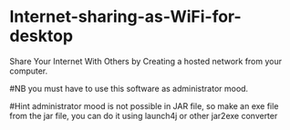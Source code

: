 # Internet-sharing-as-WiFi-for-desktop
Share Your Internet With Others by Creating a hosted network from your computer.

#NB
you must have to use this software as administrator mood.

#Hint
administrator mood is not possible in JAR file, so make an exe file from the jar file, you can do it using launch4j or other jar2exe converter
